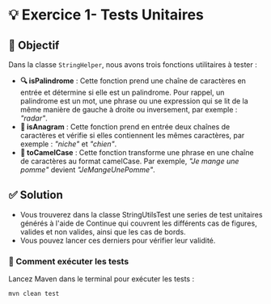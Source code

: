 # 💡 Exercice 1- Tests Unitaires 

## 🎯 Objectif
Dans la classe `StringHelper`, nous avons trois fonctions utilitaires à tester :

- **🔍 isPalindrome** : Cette fonction prend une chaîne de caractères en entrée et détermine si elle est un palindrome. Pour rappel, un palindrome est un mot, une phrase ou une expression qui se lit de la même manière de gauche à droite ou inversement, par exemple : _"radar"_.
- **🔄 isAnagram** : Cette fonction prend en entrée deux chaînes de caractères et vérifie si elles contiennent les mêmes caractères, par exemple : _"niche"_ et _"chien"_.
- **🐪 toCamelCase** : Cette fonction transforme une phrase en une chaîne de caractères au format camelCase. Par exemple, _"Je mange une pomme"_ devient _"JeMangeUnePomme"_.

## ✅ Solution

- Vous trouverez dans la classe StringUtilsTest une series de test unitaires générés à l'aide de Continue qui couvrent les différents cas de figures, valides et non valides, ainsi que les cas de bords.
- Vous pouvez lancer ces derniers pour vérifier leur validité.


### 🚀 Comment exécuter les tests
Lancez Maven dans le terminal pour exécuter les tests :

```bash
mvn clean test
```
